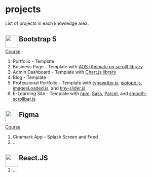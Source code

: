 # projects

List of projects in each knowledge area.
<!-- https://docs.github.com/en/get-started/writing-on-github/getting-started-with-writing-and-formatting-on-github/basic-writing-and-formatting-syntax -->

## Bootstrap 5 <img src="https://getbootstrap.com/docs/5.2/assets/brand/bootstrap-logo-shadow.png" height="40" align="left"/>
[Course](https://www.udemy.com/course/complete-guide-to-bootstrap/)
  1. Portfolio - Template
  2. Business Page - Template with [AOS (Animate on scroll) library](https://michalsnik.github.io/aos/)
  3. Admin Dashboard - Template with [Chart.js library](https://www.chartjs.org/)
  4. Blog - Template
  5. Professional Portfolio - Template with [typewriter.js](https://github.com/tameemsafi/typewriterjs), [isotope.js](https://isotope.metafizzy.co/), [imagesLoaded.js](https://imagesloaded.desandro.com/), and [tiny-slider.js](https://github.com/ganlanyuan/tiny-slider)
  6. E-Learning Site - Template with [npm](https://www.npmjs.com/), [Sass](https://sass-lang.com/), [Parcel](https://en.parceljs.org/), and [smooth-scrollbar.js](https://idiotwu.github.io/smooth-scrollbar/)
  
## Figma <img src="https://w7.pngwing.com/pngs/431/965/png-transparnt-figma-designer-computer-icons-material-design-design-rectangle-poster-logo.png" height="40" align="left"/>  
[Course]([https://www.udemy.com/course/complete-guide-to-bootstrap/](https://www.udemy.com/course/cafe-com-figma/))
  1. Cinemark App - Splash Screen and Feed
  2. ...

## React.JS <img src="https://e7.pngegg.com/pngimages/452/495/png-clipart-react-javascript-angularjs-ionic-github-text-logo-thumbnail.png" height="40" align="left"/>  
  1. ...

